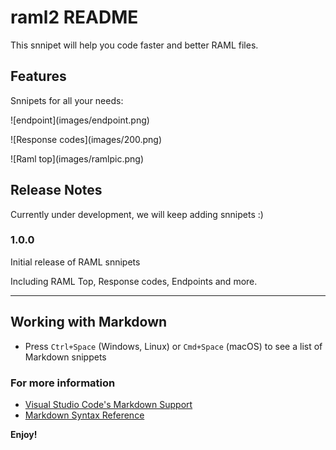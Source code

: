# raml2 README

This snnipet will help you code faster and better RAML files.

## Features

Snnipets for all your needs:

\!\[endpoint\]\(images/endpoint.png\)

\!\[Response codes\]\(images/200.png\)

\!\[Raml top\]\(images/ramlpic.png\)


## Release Notes

Currently under development, we will keep adding snnipets :) 

### 1.0.0

Initial release of RAML snnipets

Including RAML Top, Response codes, Endpoints and more.


-----------------------------------------------------------------------------------------------------------

## Working with Markdown

* Press `Ctrl+Space` (Windows, Linux) or `Cmd+Space` (macOS) to see a list of Markdown snippets

### For more information

* [Visual Studio Code's Markdown Support](http://code.visualstudio.com/docs/languages/markdown)
* [Markdown Syntax Reference](https://help.github.com/articles/markdown-basics/)

**Enjoy!**
